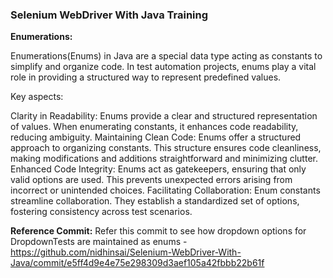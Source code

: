 ### Selenium WebDriver With Java Training

**Enumerations:**

Enumerations(Enums) in Java are a special data type acting as constants to simplify and organize code. In test automation projects, enums play a vital role in providing a structured way to represent predefined values.

Key aspects:

Clarity in Readability: Enums provide a clear and structured representation of values. When enumerating constants, it enhances code readability, reducing ambiguity.
Maintaining Clean Code: Enums offer a structured approach to organizing constants. This structure ensures code cleanliness, making modifications and additions straightforward and minimizing clutter.
Enhanced Code Integrity: Enums act as gatekeepers, ensuring that only valid options are used. This prevents unexpected errors arising from incorrect or unintended choices.
Facilitating Collaboration: Enum constants streamline collaboration. They establish a standardized set of options, fostering consistency across test scenarios.

**Reference Commit:** Refer this commit to see how dropdown options for DropdownTests are maintained as enums - https://github.com/nidhinsai/Selenium-WebDriver-With-Java/commit/e5ff4d9e4e75e298309d3aef105a42fbbb22b61f